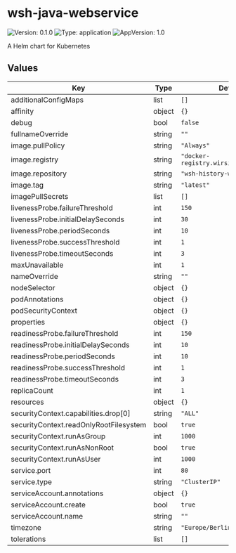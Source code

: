 # wsh-java-webservice

![Version: 0.1.0](https://img.shields.io/badge/Version-0.1.0-informational?style=flat-square) ![Type: application](https://img.shields.io/badge/Type-application-informational?style=flat-square) ![AppVersion: 1.0](https://img.shields.io/badge/AppVersion-1.0-informational?style=flat-square)

A Helm chart for Kubernetes

## Values

| Key | Type | Default | Description |
|-----|------|---------|-------------|
| additionalConfigMaps | list | `[]` |  |
| affinity | object | `{}` |  |
| debug | bool | `false` |  |
| fullnameOverride | string | `""` |  |
| image.pullPolicy | string | `"Always"` |  |
| image.registry | string | `"docker-registry.wirsindhandwerk.de"` |  |
| image.repository | string | `"wsh-history-webservice"` |  |
| image.tag | string | `"latest"` |  |
| imagePullSecrets | list | `[]` |  |
| livenessProbe.failureThreshold | int | `150` |  |
| livenessProbe.initialDelaySeconds | int | `30` |  |
| livenessProbe.periodSeconds | int | `10` |  |
| livenessProbe.successThreshold | int | `1` |  |
| livenessProbe.timeoutSeconds | int | `3` |  |
| maxUnavailable | int | `1` |  |
| nameOverride | string | `""` |  |
| nodeSelector | object | `{}` |  |
| podAnnotations | object | `{}` |  |
| podSecurityContext | object | `{}` |  |
| properties | object | `{}` |  |
| readinessProbe.failureThreshold | int | `150` |  |
| readinessProbe.initialDelaySeconds | int | `10` |  |
| readinessProbe.periodSeconds | int | `10` |  |
| readinessProbe.successThreshold | int | `1` |  |
| readinessProbe.timeoutSeconds | int | `3` |  |
| replicaCount | int | `1` |  |
| resources | object | `{}` |  |
| securityContext.capabilities.drop[0] | string | `"ALL"` |  |
| securityContext.readOnlyRootFilesystem | bool | `true` |  |
| securityContext.runAsGroup | int | `1000` |  |
| securityContext.runAsNonRoot | bool | `true` |  |
| securityContext.runAsUser | int | `1000` |  |
| service.port | int | `80` |  |
| service.type | string | `"ClusterIP"` |  |
| serviceAccount.annotations | object | `{}` |  |
| serviceAccount.create | bool | `true` |  |
| serviceAccount.name | string | `""` |  |
| timezone | string | `"Europe/Berlin"` |  |
| tolerations | list | `[]` |  |
